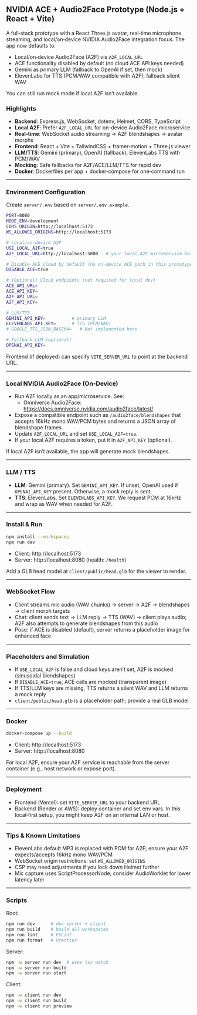 ## NVIDIA ACE + Audio2Face Prototype (Node.js + React + Vite)

A full‑stack prototype with a React Three.js avatar, real‑time microphone streaming, and local/on‑device NVIDIA Audio2Face integration focus. The app now defaults to:
- Local/on‑device Audio2Face (A2F) via `A2F_LOCAL_URL`
- ACE functionality disabled by default (no cloud ACE API keys needed)
- Gemini as primary LLM (fallback to OpenAI if set, then mock)
- ElevenLabs for TTS (PCM/WAV compatible with A2F), fallback silent WAV

You can still run mock mode if local A2F isn’t available.

### Highlights
- **Backend**: Express.js, WebSocket, dotenv, Helmet, CORS, TypeScript
- **Local A2F**: Prefer `A2F_LOCAL_URL` for on-device Audio2Face microservice
- **Real‑time**: WebSocket audio streaming → A2F blendshapes → avatar morphs
- **Frontend**: React + Vite + TailwindCSS + framer‑motion + Three.js viewer
- **LLM/TTS**: Gemini (primary), OpenAI (fallback), ElevenLabs TTS with PCM/WAV
- **Mocking**: Safe fallbacks for A2F/ACE/LLM/TTS for rapid dev
- **Docker**: Dockerfiles per app + docker‑compose for one‑command run

---

### Environment Configuration
Create `server/.env` based on `server/.env.example`.

```bash
PORT=8080
NODE_ENV=development
CORS_ORIGIN=http://localhost:5173
WS_ALLOWED_ORIGINS=http://localhost:5173

# Local/on-device A2F
USE_LOCAL_A2F=true
A2F_LOCAL_URL=http://localhost:5000   # your local A2F microservice base URL

# Disable ACE cloud by default (no on-device ACE path in this prototype)
DISABLE_ACE=true

# (Optional) Cloud endpoints (not required for local dev)
ACE_API_URL=
ACE_API_KEY=
A2F_API_URL=
A2F_API_KEY=

# LLM/TTS
GEMINI_API_KEY=          # primary LLM
ELEVENLABS_API_KEY=      # TTS (PCM/WAV)
# GOOGLE_TTS_JSON_BASE64=   # Not implemented here

# Fallback LLM (optional)
OPENAI_API_KEY=
```

Frontend (if deployed) can specify `VITE_SERVER_URL` to point at the backend URL.

---

### Local NVIDIA Audio2Face (On‑Device)
- Run A2F locally as an app/microservice. See:
  - Omniverse Audio2Face: https://docs.omniverse.nvidia.com/audio2face/latest/
- Expose a compatible endpoint such as `/audio2face/blendshapes` that accepts 16kHz mono WAV/PCM bytes and returns a JSON array of blendshape frames.
- Update `A2F_LOCAL_URL` and set `USE_LOCAL_A2F=true`.
- If your local A2F requires a token, put it in `A2F_API_KEY` (optional).

If local A2F isn’t available, the app will generate mock blendshapes.

---

### LLM / TTS
- **LLM**: Gemini (primary). Set `GEMINI_API_KEY`. If unset, OpenAI used if `OPENAI_API_KEY` present. Otherwise, a mock reply is sent.
- **TTS**: ElevenLabs. Set `ELEVENLABS_API_KEY`. We request PCM at 16kHz and wrap as WAV when needed for A2F.

---

### Install & Run
```bash
npm install --workspaces
npm run dev
```
- Client: http://localhost:5173
- Server: http://localhost:8080 (health: `/health`)

Add a GLB head model at `client/public/head.glb` for the viewer to render.

---

### WebSocket Flow
- Client streams mic audio (WAV chunks) → server → A2F → blendshapes → client morph targets
- Chat: client sends text → LLM reply → TTS (WAV) → client plays audio; A2F also attempts to generate blendshapes from this audio
- Pose: if ACE is disabled (default), server returns a placeholder image for enhanced face

---

### Placeholders and Simulation
- If `USE_LOCAL_A2F` is false and cloud keys aren’t set, A2F is mocked (sinusoidal blendshapes)
- If `DISABLE_ACE=true`, ACE calls are mocked (transparent image)
- If TTS/LLM keys are missing, TTS returns a silent WAV and LLM returns a mock reply
- `client/public/head.glb` is a placeholder path; provide a real GLB model

---

### Docker
```bash
docker-compose up --build
```
- Client: http://localhost:5173
- Server: http://localhost:8080

For local A2F, ensure your A2F service is reachable from the server container (e.g., host network or expose port).

---

### Deployment
- Frontend (Vercel): set `VITE_SERVER_URL` to your backend URL
- Backend (Render or AWS): deploy container and set env vars. In this local‑first setup, you might keep A2F on an internal LAN or host.

---

### Tips & Known Limitations
- ElevenLabs default MP3 is replaced with PCM for A2F; ensure your A2F expects/accepts 16kHz mono WAV/PCM
- WebSocket origin restrictions: set `WS_ALLOWED_ORIGINS`
- CSP may need adjustments if you lock down Helmet further
- Mic capture uses ScriptProcessorNode; consider AudioWorklet for lower latency later

---

### Scripts
Root:
```bash
npm run dev      # dev server + client
npm run build    # build all workspaces
npm run lint     # ESLint
npm run format   # Prettier
```
Server:
```bash
npm -w server run dev  # uses tsx watch
npm -w server run build
npm -w server run start
```
Client:
```bash
npm -w client run dev
npm -w client run build
npm -w client run preview
```